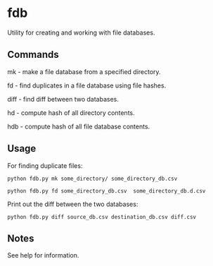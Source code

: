 # fdb

Utility for creating and working with file databases.


## Commands

mk      - make a file database from a specified directory.

fd      - find duplicates in a file database using file hashes.

diff    - find diff between two databases.

hd      - compute hash of all directory contents.

hdb     - compute hash of all file database contents.


## Usage

For finding duplicate files:

```
python fdb.py mk some_directory/ some_directory_db.csv

python fdb.py fd some_directory_db.csv  some_directory_db.d.csv
```

Print out the diff between the two databases:

```
python fdb.py diff source_db.csv destination_db.csv diff.csv
```


## Notes

See help for information.